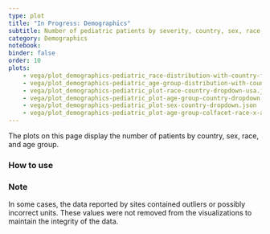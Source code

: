 ```yaml
---
type: plot
title: "In Progress: Demographics"
subtitle: Number of pediatric patients by severity, country, sex, race, and age group.
category: Demographics
notebook: 
binder: false
order: 10
plots:
    - vega/plot_demographics-pediatric_race-distribution-with-country-facet.json
    - vega/plot_demographics-pediatric_age-group-distribution-with-country-facet.json
    - vega/plot_demographics-pediatric_plot-race-country-dropdown-usa.json
    - vega/plot_demographics-pediatric_plot-age-group-country-dropdown.json
    - vega/plot_demographics-pediatric_plot-sex-country-dropdown.json
    - vega/plot_demographics-pediatric_plot-age-group-colfacet-race-x-and-severity-and-country.json
---
```


The plots on this page display the number of patients by country, sex, race, and age group.

### How to use


### Note

In some cases, the data reported by sites contained outliers or possibly incorrect units. These values were not removed from the visualizations to maintain the integrity of the data.